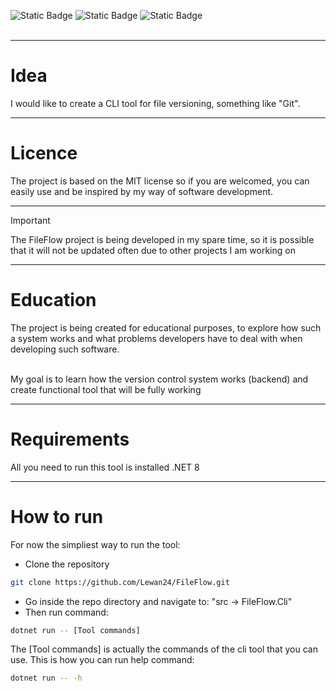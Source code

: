 ![Static Badge](https://img.shields.io/badge/.NET%208-8A2BE2?style=for-the-badge)
![Static Badge](https://img.shields.io/badge/CLI%20Tool-blue?style=for-the-badge)
![Static Badge](https://img.shields.io/badge/License-MIT-yellow?style=for-the-badge)
<br><br>

<hr>

# Idea
I would like to create a CLI tool for file versioning, something like "Git".
<hr>

# Licence
The project is based on the MIT license so if you are welcomed, you can easily use and be inspired by my way of software development.
<hr>

> [!IMPORTANT]  
> The FileFlow project is being developed in my spare time, so it is possible that it will not be updated often due to other projects I am working on
<hr>

# Education
The project is being created for educational purposes, to explore how such a system works and what problems developers have to deal with when developing such software.<br><br>

My goal is to learn how the version control system works (backend) and create functional tool that will be fully working
<hr>

# Requirements
All you need to run this tool is installed .NET 8
<hr>

# How to run
For now the simpliest way to run the tool:
- Clone the repository
```bash
git clone https://github.com/Lewan24/FileFlow.git
```
- Go inside the repo directory and navigate to: "src -> FileFlow.Cli"
- Then run command:
```bash
dotnet run -- [Tool commands]
```
The [Tool commands] is actually the commands of the cli tool that you can use. This is how you can run help command:
```bash
dotnet run -- -h
```
